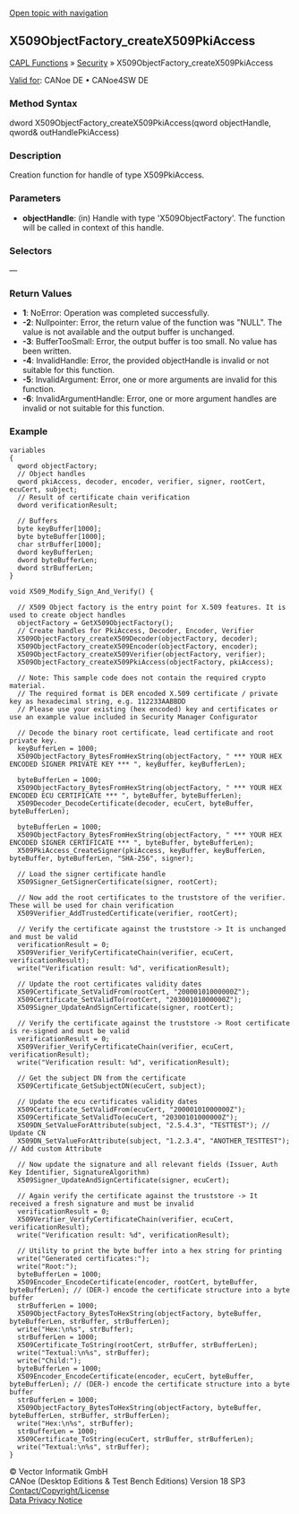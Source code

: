 [Open topic with navigation](../../../../../CANoeDEFamily.htm#Topics/CAPLFunctions/Security/Functions/CAPLfunctionX509ObjectFactory_createX509PkiAccess.md)

## X509ObjectFactory_createX509PkiAccess

[CAPL Functions](../../CAPLfunctions.md) » [Security](../CAPLFunctionsSecurityOverview.md) » X509ObjectFactory_createX509PkiAccess

[Valid for](../../../Shared/FeatureAvailability.md): CANoe DE • CANoe4SW DE

### Method Syntax

dword X509ObjectFactory_createX509PkiAccess(qword objectHandle, qword& outHandlePkiAccess)

### Description

Creation function for handle of type X509PkiAccess.

### Parameters

- **objectHandle**: (in) Handle with type 'X509ObjectFactory'. The function will be called in context of this handle.

### Selectors

—

### Return Values

- **1**: NoError: Operation was completed successfully.
- **-2**: Nullpointer: Error, the return value of the function was "NULL". The value is not available and the output buffer is unchanged.
- **-3**: BufferTooSmall: Error, the output buffer is too small. No value has been written.
- **-4**: InvalidHandle: Error, the provided objectHandle is invalid or not suitable for this function.
- **-5**: InvalidArgument: Error, one or more arguments are invalid for this function.
- **-6**: InvalidArgumentHandle: Error, one or more argument handles are invalid or not suitable for this function.

### Example

```plaintext
variables
{
  qword objectFactory;
  // Object handles
  qword pkiAccess, decoder, encoder, verifier, signer, rootCert, ecuCert, subject;
  // Result of certificate chain verification
  dword verificationResult;

  // Buffers
  byte keyBuffer[1000];
  byte byteBuffer[1000];
  char strBuffer[1000];
  dword keyBufferLen;
  dword byteBufferLen;
  dword strBufferLen;
}

void X509_Modify_Sign_And_Verify() {

  // X509 Object factory is the entry point for X.509 features. It is used to create object handles
  objectFactory = GetX509ObjectFactory();
  // Create handles for PkiAccess, Decoder, Encoder, Verifier
  X509ObjectFactory_createX509Decoder(objectFactory, decoder);
  X509ObjectFactory_createX509Encoder(objectFactory, encoder);
  X509ObjectFactory_createX509Verifier(objectFactory, verifier);
  X509ObjectFactory_createX509PkiAccess(objectFactory, pkiAccess);

  // Note: This sample code does not contain the required crypto material.
  // The required format is DER encoded X.509 certificate / private key as hexadecimal string, e.g. 112233AABBDD
  // Please use your existing (hex encoded) key and certificates or use an example value included in Security Manager Configurator

  // Decode the binary root certificate, lead certificate and root private key.
  keyBufferLen = 1000;
  X509ObjectFactory_BytesFromHexString(objectFactory, " *** YOUR HEX ENCODED SIGNER PRIVATE KEY *** ", keyBuffer, keyBufferLen);

  byteBufferLen = 1000;
  X509ObjectFactory_BytesFromHexString(objectFactory, " *** YOUR HEX ENCODED ECU CERTIFICATE *** ", byteBuffer, byteBufferLen);
  X509Decoder_DecodeCertificate(decoder, ecuCert, byteBuffer, byteBufferLen);

  byteBufferLen = 1000;
  X509ObjectFactory_BytesFromHexString(objectFactory, " *** YOUR HEX ENCODED SIGNER CERTIFICATE *** ", byteBuffer, byteBufferLen);
  X509PkiAccess_CreateSigner(pkiAccess, keyBuffer, keyBufferLen, byteBuffer, byteBufferLen, "SHA-256", signer);

  // Load the signer certificate handle
  X509Signer_GetSignerCertificate(signer, rootCert);

  // Now add the root certificates to the truststore of the verifier. These will be used for chain verification
  X509Verifier_AddTrustedCertificate(verifier, rootCert);

  // Verify the certificate against the truststore -> It is unchanged and must be valid
  verificationResult = 0;
  X509Verifier_VerifyCertificateChain(verifier, ecuCert, verificationResult);
  write("Verification result: %d", verificationResult);

  // Update the root certificates validity dates
  X509Certificate_SetValidFrom(rootCert, "20000101000000Z");
  X509Certificate_SetValidTo(rootCert, "20300101000000Z");
  X509Signer_UpdateAndSignCertificate(signer, rootCert);

  // Verify the certificate against the truststore -> Root certificate is re-signed and must be valid
  verificationResult = 0;
  X509Verifier_VerifyCertificateChain(verifier, ecuCert, verificationResult);
  write("Verification result: %d", verificationResult);

  // Get the subject DN from the certificate
  X509Certificate_GetSubjectDN(ecuCert, subject);

  // Update the ecu certificates validity dates
  X509Certificate_SetValidFrom(ecuCert, "20000101000000Z");
  X509Certificate_SetValidTo(ecuCert, "20300101000000Z");
  X509DN_SetValueForAttribute(subject, "2.5.4.3", "TESTTEST"); // Update CN
  X509DN_SetValueForAttribute(subject, "1.2.3.4", "ANOTHER_TESTTEST"); // Add custom Attribute

  // Now update the signature and all relevant fields (Issuer, Auth Key Identifier, SignatureAlgorithm)
  X509Signer_UpdateAndSignCertificate(signer, ecuCert);

  // Again verify the certificate against the truststore -> It received a fresh signature and must be invalid
  verificationResult = 0;
  X509Verifier_VerifyCertificateChain(verifier, ecuCert, verificationResult);
  write("Verification result: %d", verificationResult);

  // Utility to print the byte buffer into a hex string for printing
  write("Generated certificates:");
  write("Root:");
  byteBufferLen = 1000;
  X509Encoder_EncodeCertificate(encoder, rootCert, byteBuffer, byteBufferLen); // (DER-) encode the certificate structure into a byte buffer
  strBufferLen = 1000;
  X509ObjectFactory_BytesToHexString(objectFactory, byteBuffer, byteBufferLen, strBuffer, strBufferLen);
  write("Hex:\n%s", strBuffer);
  strBufferLen = 1000;
  X509Certificate_ToString(rootCert, strBuffer, strBufferLen);
  write("Textual:\n%s", strBuffer);
  write("Child:");
  byteBufferLen = 1000;
  X509Encoder_EncodeCertificate(encoder, ecuCert, byteBuffer, byteBufferLen); // (DER-) encode the certificate structure into a byte buffer
  strBufferLen = 1000;
  X509ObjectFactory_BytesToHexString(objectFactory, byteBuffer, byteBufferLen, strBuffer, strBufferLen);
  write("Hex:\n%s", strBuffer);
  strBufferLen = 1000;
  X509Certificate_ToString(ecuCert, strBuffer, strBufferLen);
  write("Textual:\n%s", strBuffer);
}
```

© Vector Informatik GmbH  
CANoe (Desktop Editions & Test Bench Editions) Version 18 SP3  
[Contact/Copyright/License](../../../Shared/ContactCopyrightLicense.md)  
[Data Privacy Notice](https://www.vector.com/int/en/company/get-info/privacy-policy/)